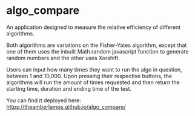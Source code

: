 # algo_compare
An application designed to measure the relative efficiency of different algorithms.

Both algorithms are variations on the Fisher-Yates algorithm, except that one of them uses the inbuilt Math.random javascript function to generate random numbers and the other uses Xorshift.

Users can input how many times they want to run the algo in question, between 1 and 10,000. Upon pressing their respective buttons, the algorithms will run the amount of times requested and then return the starting time, duration and ending time of the test.

You can find it deployed here: https://theamberlamps.github.io/algo_compare/
